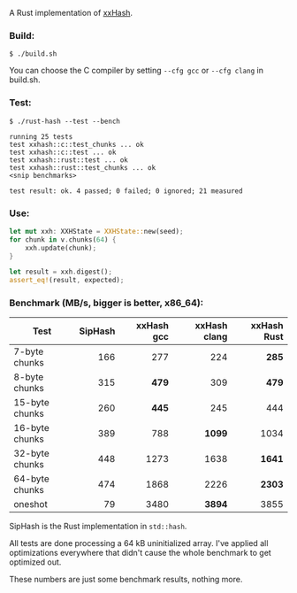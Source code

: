 A Rust implementation of [xxHash](http://code.google.com/p/xxhash/).

### Build:

    $ ./build.sh

You can choose the C compiler by setting `--cfg gcc` or `--cfg clang` in build.sh.

### Test:

    $ ./rust-hash --test --bench

    running 25 tests
    test xxhash::c::test_chunks ... ok
    test xxhash::c::test ... ok
    test xxhash::rust::test ... ok
    test xxhash::rust::test_chunks ... ok
    <snip benchmarks>
    
    test result: ok. 4 passed; 0 failed; 0 ignored; 21 measured

### Use:

```rust
let mut xxh: XXHState = XXHState::new(seed);
for chunk in v.chunks(64) {
    xxh.update(chunk);
}

let result = xxh.digest();
assert_eq!(result, expected);
```

### Benchmark (MB/s, bigger is better, x86_64):

Test    | SipHash | xxHash gcc | xxHash clang | xxHash Rust |
----|---:|----:|----:|----:|
7-byte chunks  | 166 |  277 |  224 |  **285** |
8-byte chunks  | 315 |  **479** |  309 |  **479** |
15-byte chunks | 260 |  **445** |  245 |  444 |
16-byte chunks | 389 |  788 | **1099** | 1034 |
32-byte chunks | 448 | 1273 | 1638 | **1641** |
64-byte chunks | 474 | 1868 | 2226 | **2303** |
oneshot        |  79 | 3480 | **3894** | 3855 |

SipHash is the Rust implementation in `std::hash`.

All tests are done processing a 64 kB uninitialized array. I've applied all optimizations everywhere that didn't cause the whole benchmark to get optimized out.

These numbers are just some benchmark results, nothing more.

